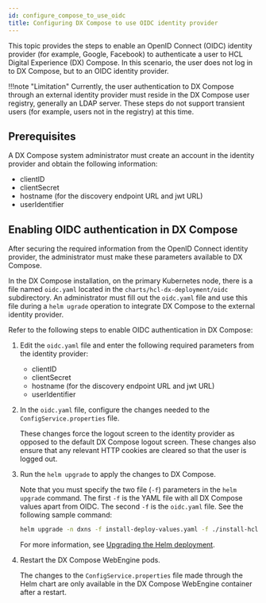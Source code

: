```yaml
---
id: configure_compose_to_use_oidc
title: Configuring DX Compose to use OIDC identity provider
---
```


This topic provides the steps to enable an OpenID Connect (OIDC) identity provider (for example, Google, Facebook) to authenticate a user to HCL Digital Experience (DX) Compose. In this scenario, the user does not log in to DX Compose, but to an OIDC identity provider.

!!!note "Limitation"
    Currently, the user authentication to DX Compose through an external identity provider must reside in the DX Compose user registry, generally an LDAP server. These steps do not support transient users (for example, users not in the registry) at this time.

## Prerequisites

A DX Compose system administrator must create an account in the identity provider and obtain the following information:

- clientID
- clientSecret
- hostname (for the discovery endpoint URL and jwt URL)
- userIdentifier

## Enabling OIDC authentication in DX Compose

After securing the required information from the OpenID Connect identity provider, the administrator must make these parameters available to DX Compose.

In the DX Compose installation, on the primary Kubernetes node, there is a file named `oidc.yaml` located in the `charts/hcl-dx-deployment/oidc` subdirectory. An administrator must fill out the `oidc.yaml` file and use this file during a `helm ugrade` operation to integrate DX Compose to the external identity provider.

Refer to the following steps to enable OIDC authentication in DX Compose:

1. Edit the `oidc.yaml` file and enter the following required parameters from the identity provider:
    - clientID
    - clientSecret
    - hostname (for the discovery endpoint URL and jwt URL)
    - userIdentifier

2. In the `oidc.yaml` file, configure the changes needed to the `ConfigService.properties` file. <!--Step to be clarified-->

    These changes force the logout screen to the identity provider as opposed to the default DX Compose logout screen. These changes also ensure that any relevant HTTP cookies are cleared so that the user is logged out.

3. Run the `helm upgrade` to apply the changes to DX Compose.

    Note that you must specify the two file (`-f`) parameters in the `helm upgrade` command. The first `-f` is the YAML file with all DX Compose values apart from OIDC. The second `-f` is the `oidc.yaml` file. See the following sample command:

    ```sh
    helm upgrade -n dxns -f install-deploy-values.yaml -f ./install-hcl-dx-deployment/oidc/oidc.yaml dx-deployment ./install-hcl-dx-deployment
    ```

    For more information, see [Upgrading the Helm deployment](../working_with_compose/helm_upgrade_values.md).

4. Restart the DX Compose WebEngine pods.

    The changes to the `ConfigService.properties` file made through the Helm chart are only available in the DX Compose WebEngine container after a restart.
